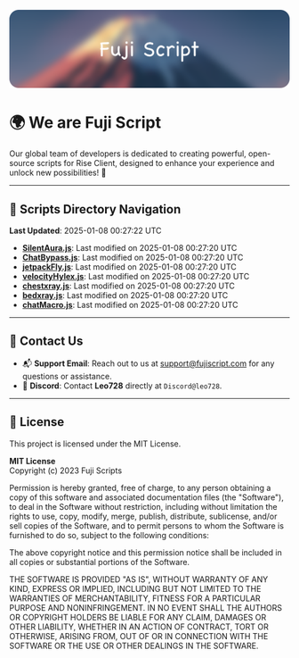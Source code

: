 ![Banner](.github/b.webp)

# 🌍 **We are Fuji Script**

Our global team of developers is dedicated to creating powerful, open-source scripts for Rise Client, designed to enhance your experience and unlock new possibilities! 🌟

---
<!-- SCRIPTS_NAVIGATION_START -->
## 📂 **Scripts Directory Navigation**

**Last Updated**: 2025-01-08 00:27:22 UTC

- **[SilentAura.js](scripts/SilentAura.js)**: Last modified on 2025-01-08 00:27:20 UTC
- **[ChatBypass.js](scripts/ChatBypass.js)**: Last modified on 2025-01-08 00:27:20 UTC
- **[jetpackFly.js](scripts/jetpackFly.js)**: Last modified on 2025-01-08 00:27:20 UTC
- **[velocityHylex.js](scripts/velocityHylex.js)**: Last modified on 2025-01-08 00:27:20 UTC
- **[chestxray.js](scripts/chestxray.js)**: Last modified on 2025-01-08 00:27:20 UTC
- **[bedxray.js](scripts/bedxray.js)**: Last modified on 2025-01-08 00:27:20 UTC
- **[chatMacro.js](scripts/chatMacro.js)**: Last modified on 2025-01-08 00:27:20 UTC

<!-- SCRIPTS_NAVIGATION_END -->

---

## 💬 **Contact Us**  
- 📬 **Support Email**: Reach out to us at [support@fujiscript.com](mailto:support@fujiscript.com) for any questions or assistance.  
- 💬 **Discord**: Contact **Leo728** directly at `Discord@leo728`.

---

## 📜 **License**

This project is licensed under the MIT License.  

**MIT License**  
Copyright (c) 2023 Fuji Scripts  

Permission is hereby granted, free of charge, to any person obtaining a copy of this software and associated documentation files (the "Software"), to deal in the Software without restriction, including without limitation the rights to use, copy, modify, merge, publish, distribute, sublicense, and/or sell copies of the Software, and to permit persons to whom the Software is furnished to do so, subject to the following conditions:  

The above copyright notice and this permission notice shall be included in all copies or substantial portions of the Software.  

THE SOFTWARE IS PROVIDED "AS IS", WITHOUT WARRANTY OF ANY KIND, EXPRESS OR IMPLIED, INCLUDING BUT NOT LIMITED TO THE WARRANTIES OF MERCHANTABILITY, FITNESS FOR A PARTICULAR PURPOSE AND NONINFRINGEMENT. IN NO EVENT SHALL THE AUTHORS OR COPYRIGHT HOLDERS BE LIABLE FOR ANY CLAIM, DAMAGES OR OTHER LIABILITY, WHETHER IN AN ACTION OF CONTRACT, TORT OR OTHERWISE, ARISING FROM, OUT OF OR IN CONNECTION WITH THE SOFTWARE OR THE USE OR OTHER DEALINGS IN THE SOFTWARE.  
